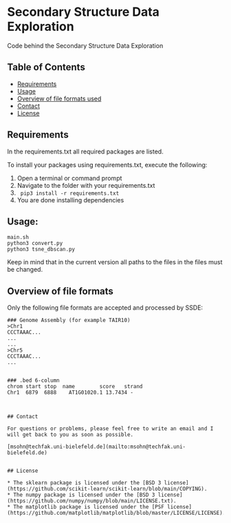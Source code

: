 # Secondary Structure Data Exploration
Code behind the Secondary Structure Data Exploration

## Table of Contents

* [Requirements](#requirements)
* [Usage](#usage)
* [Overview of file formats used](#Overview-of-file-formats)
* [Contact](#contact)
* [License](#license)

## Requirements

In the requirements.txt all required packages are listed.

To install your packages using requirements.txt, execute the following:
1. Open a terminal or command prompt
2. Navigate to the folder with your requirements.txt
3. ``` pip3 install -r requirements.txt```
4. You are done installing dependencies

## Usage:

```
main.sh
python3 convert.py
python3 tsne_dbscan.py
```
Keep in mind that in the current version all paths to the files in the files must be changed. 

## Overview of file formats
Only the following file formats are accepted and processed by SSDE:
```
### Genome Assembly (for example TAIR10) 
>Chr1
CCCTAAAC...
...
...
>Chr5
CCCTAAAC...
...


### .bed 6-column 
chrom start stop  name        score   strand
Chr1  6879	6888	AT1G01020.1	13.7434	-



## Contact

For questions or problems, please feel free to write an email and I will get back to you as soon as possible.

[msohn@techfak.uni-bielefeld.de](mailto:msohn@techfak.uni-bielefeld.de)


## License

* The sklearn package is licensed under the [BSD 3 license](https://github.com/scikit-learn/scikit-learn/blob/main/COPYING).
* The numpy package is licensed under the [BSD 3 license](https://github.com/numpy/numpy/blob/main/LICENSE.txt).
* The matplotlib package is licensed under the [PSF license](https://github.com/matplotlib/matplotlib/blob/master/LICENSE/LICENSE).

